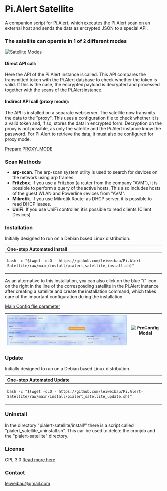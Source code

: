 # Pi.Alert Satellite
A companion script for [Pi.Alert](https://github.com/leiweibau/Pi.Alert), which executes the Pi.Alert scan on an external host and sends the data as encrypted JSON to a special API.

### The satellite can operate in 1 of 2 different modes

![Satellite Modes][Satellite_Modes]

#### Direct API call:
Here the API of the Pi.Alert instance is called. This API compares the transmitted token with the Pi.Alert database to check whether the token is valid. If this is the case, the encrypted payload is decrypted and processed together with the scans of the Pi.Alert instance.

#### Indirect API call (proxy mode):
The API is installed on a separate web server. The satellite now transmits the data to the "proxy". This uses a configuration file to check whether it is a valid token and, if so, stores the data in encrypted form. Decryption on the proxy is not possible, as only the satellite and the Pi.Alert instance know the password. For Pi.Alert to retrieve the data, it must also be configured for proxy mode.

[Prepare PROXY_MODE](docs/PROXY_MODE.md)

### Scan Methods

  - **arp-scan**. The arp-scan system utility is used to search for devices on the network using arp frames.
  - **Fritzbox**. If you use a Fritzbox (a router from the company "AVM"), it is possible to perform a query of the active hosts. This also includes hosts of the guest WLAN and Powerline devices from "AVM".
  - **Mikrotik**. If you use Mikrotik Router as DHCP server, it is possible to read DHCP leases.
  - **UniFi**. If you use UniFi controller, it is possible to read clients (Client Devices)

### Installation
<!--- --------------------------------------------------------------------- --->
Initially designed to run on a Debian based Linux distribution. 

<table>
  <thead>
    <tr><th align="left">One-step Automated Install</th></tr>
  </thead>
  <tbody>
  <tr><td>

```
bash -c "$(wget -qLO - https://github.com/leiweibau/Pi.Alert-Satellite/raw/main/install/pialert_satellite_install.sh)"
```
  </td></tr>
  </tbody>
</table>

As an alternative to this installation, you can also click on the blue "i" icon on the right in the line of the corresponding satellite in the Pi.Alert instance after creating a satellite and create the 
installation command, which takes care of the important configuration during the installation.

[Main Config flie parameter](docs/CONFIG_FILE.md)

| ![Config MainScreen][Config] | ![PreConfig Modal][PreConfig] |
| ---------------------------- | ----------------------------- |

### Update
<!--- --------------------------------------------------------------------- --->
Initially designed to run on a Debian based Linux distribution. 

<table>
  <thead>
    <tr><th align="left">One-step Automated Update</th></tr>
  </thead>
  <tbody>
  <tr><td>

```
bash -c "$(wget -qLO - https://github.com/leiweibau/Pi.Alert-Satellite/raw/main/install/pialert_satellite_update.sh)"
```
  </td></tr>
  </tbody>
</table>

### Uninstall
<!--- --------------------------------------------------------------------- --->

In the directory "pialert-satellite/install/" there is a script called "pialert_satellite_uninstall.sh". This can be used to delete the cronjob and the "pialert-satellite" directory.

### License
  GPL 3.0
  [Read more here](LICENSE.txt)

### Contact

  leiweibau@gmail.com


[Config]:          https://raw.githubusercontent.com/leiweibau/Pi.Alert/assets/satellite_config.png      "Config MainScreen"
[PreConfig]:       https://raw.githubusercontent.com/leiweibau/Pi.Alert/assets/satellite_preconfig.png   "PreConfig Modal"
[Satellite_Modes]: https://raw.githubusercontent.com/leiweibau/Pi.Alert/assets/Satellite_Modes.png       "Satellite Modes"
